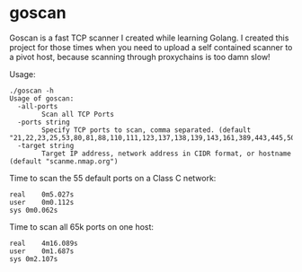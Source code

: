 # goscan
Goscan is a fast TCP scanner I created while learning Golang. I created this project for those times when you need to upload a self contained scanner to a pivot host, because scanning through proxychains is too damn slow!

Usage:

```
./goscan -h
Usage of goscan:
  -all-ports
    	Scan all TCP Ports
  -ports string
    	Specify TCP ports to scan, comma separated. (default "21,22,23,25,53,80,81,88,110,111,123,137,138,139,143,161,389,443,445,500,512,513,548,623,624,1099,1241,1433,1434,1521,2049,2483,2484,3268,3269,3306,3389,4333,4786,4848,5432,5800,5900,5901,5985,5986,6000,6001,7001,8000,8080,8181,8443,10000,16992,16993,27017,32764")
  -target string
    	Target IP address, network address in CIDR format, or hostname (default "scanme.nmap.org")
```

Time to scan the 55 default ports on a Class C network:

```
real	0m5.027s
user	0m0.112s
sys	0m0.062s
```

Time to scan all 65k ports on one host:

```
real	4m16.089s
user	0m1.687s
sys	0m2.107s
```
